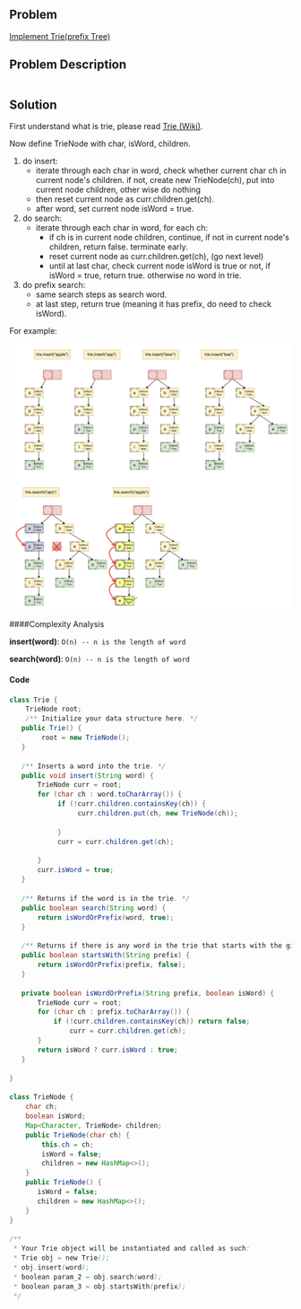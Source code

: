 ## Problem
[Implement Trie(prefix Tree)](https://leetcode.com/explore/challenge/card/may-leetcoding-challenge/535/week-2-may-8th-may-14th/3329/)

## Problem Description
```
```

## Solution
First understand what is trie, please read [Trie (Wiki)](https://en.m.wikipedia.org/wiki/Trie). 

Now define TrieNode with char, isWord, children. 
1. do insert:
    - iterate through each char in word, check whether current char ch in current node's children. if not, create new TrieNode(ch), put into current node children, other wise do nothing 
    - then reset current node as curr.children.get(ch).
    - after word, set current node isWord = true.
2. do search:
    - iterate through each char in word, for each ch:
        - if ch is in current node children, continue, if not in current node's children, return false. terminate early. 
        - reset current node as curr.children.get(ch), (go next level)
        - until at last char, check current node isWord is true or not, if isWord = true, return true. otherwise no word in trie. 
3. do prefix search:
    - same search steps as search word. 
    - at last step, return true (meaning it has prefix, do need to check isWord).



For example:

![Implement Trie](../../assets/leetcode/impement-trie.png)

####Complexity Analysis

**insert(word)**: `O(n) -- n is the length of word`

**search(word)**: `O(n) -- n is the length of word`

#### Code

```java
class Trie {
    TrieNode root;
    /** Initialize your data structure here. */
   public Trie() {
        root = new TrieNode();
   }
            
   /** Inserts a word into the trie. */
   public void insert(String word) {
       TrieNode curr = root;
       for (char ch : word.toCharArray()) {
            if (!curr.children.containsKey(ch)) {
                 curr.children.put(ch, new TrieNode(ch));
                                        
            }
            curr = curr.children.get(ch);
                           
       }
       curr.isWord = true;
   }
       
   /** Returns if the word is in the trie. */
   public boolean search(String word) {
       return isWordOrPrefix(word, true);
   }
               
   /** Returns if there is any word in the trie that starts with the given prefix. */
   public boolean startsWith(String prefix) {
       return isWordOrPrefix(prefix, false);
   }
       
   private boolean isWordOrPrefix(String prefix, boolean isWord) {
       TrieNode curr = root;
       for (char ch : prefix.toCharArray()) {
           if (!curr.children.containsKey(ch)) return false;
               curr = curr.children.get(ch);
       }
       return isWord ? curr.isWord : true; 
   }
       
}

class TrieNode {
    char ch;
    boolean isWord;
    Map<Character, TrieNode> children;
    public TrieNode(char ch) {
        this.ch = ch;
        isWord = false;
        children = new HashMap<>();
    }
    public TrieNode() {
       isWord = false;
       children = new HashMap<>();
    }
}

/**
 * Your Trie object will be instantiated and called as such:
 * Trie obj = new Trie();
 * obj.insert(word);
 * boolean param_2 = obj.search(word);
 * boolean param_3 = obj.startsWith(prefix);
 */
```
